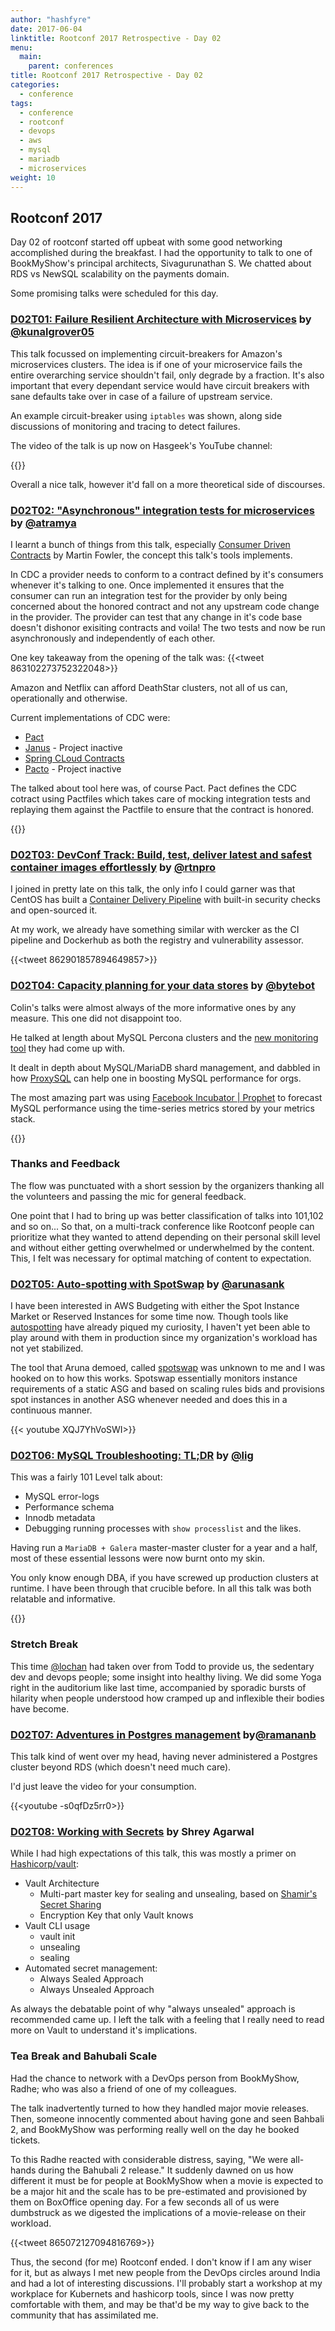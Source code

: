 ```yaml
---
author: "hashfyre"
date: 2017-06-04
linktitle: Rootconf 2017 Retrospective - Day 02
menu:
  main:
    parent: conferences
title: Rootconf 2017 Retrospective - Day 02
categories:
  - conference
tags:
  - conference
  - rootconf
  - devops
  - aws
  - mysql
  - mariadb
  - microservices
weight: 10
---
```


## Rootconf 2017
Day 02 of rootconf started off upbeat with some good networking accomplished during the breakfast. I had the opportunity to talk to one of BookMyShow's principal architects, Sivagurunathan S. We chatted about RDS vs NewSQL scalability on the payments domain.

Some promising talks were scheduled for this day.


### [D02T01: Failure Resilient Architecture with Microservices](https://rootconf.talkfunnel.com/2017/29-failure-resilient-architecture-with-microservice-d) by [@kunalgrover05](https://twitter.com/kunalgrover05)
This talk focussed on implementing circuit-breakers for Amazon's microservices clusters. The idea is if one of your microservice fails the entire overarching service shouldn't fail, only degrade by a fraction. It's also important that every dependant service would have circuit breakers with sane defaults take over in case of a failure of upstream service.

An example circuit-breaker using `iptables` was shown, along side discussions of monitoring and tracing to detect failures.

The video of the talk is up now on Hasgeek's YouTube channel:

{{<youtube OFVgEtOHV4Y>}}


Overall a nice talk, however it'd fall on a more theoretical side of discourses.


### [D02T02: "Asynchronous" integration tests for microservices](https://rootconf.talkfunnel.com/2017/64-asynchronous-integration-tests-for-microservices) by [@atramya](https://twitter.com/atramya)
I learnt a bunch of things from this talk, especially [Consumer Driven Contracts](https://martinfowler.com/articles/consumerDrivenContracts.html) by Martin Fowler, the concept this talk's tools implements.

In CDC a provider needs to conform to a contract defined by it's consumers whenever it's talking to one. Once implemented it ensures that the consumer can run an integration test for the provider by only being concerned about the honored contract and not any upstream code change in the provider. The provider can test that any change in it's code base doesn't dishonor exisiting contracts and voila! The two tests and now be run asynchronously and independently of each other.

One key takeaway from the opening of the talk was:
{{<tweet 863102273752322048>}}

Amazon and Netflix can afford DeathStar clusters, not all of us can, operationally and otherwise.

Current implementations of CDC were:

 - [Pact](https://docs.pact.io/documentation/usage_ruby.html)
 - [Janus](https://github.com/gga/janus) - Project inactive
 - [Spring CLoud Contracts](http://cloud.spring.io/spring-cloud-contract/spring-cloud-contract.html)
 - [Pacto](https://github.com/thoughtworks/pacto) - Project inactive

The talked about tool here was, of course Pact. Pact defines the CDC cotract using Pactfiles which takes care of mocking integration tests and replaying them against the Pactfile to ensure that the contract is honored.

{{<youtube Ib97tX8P1o4>}}


### [D02T03: DevConf Track: Build, test, deliver latest and safest container images effortlessly](https://rootconf.talkfunnel.com/devconf-2017/86-build-test-deliver-latest-and-safest-container-ima) by [@rtnpro](https://twitter.com/rtnpro)
I joined in pretty late on this talk, the only info I could garner was that CentOS has built a [Container Delivery Pipeline](https://github.com/CentOS/container-pipeline-service) with built-in security checks and open-sourced it.

At my work, we already have something similar with wercker as the CI pipeline and Dockerhub as both the registry and vulnerability assessor.

{{<tweet 862901857894649857>}}


### [D02T04: Capacity planning for your data stores](https://rootconf.talkfunnel.com/2017/65-capacity-planning-for-your-data-stores) by [@bytebot](https://twitter.com/bytebot)
Colin's talks were almost always of the more informative ones by any measure. This one did not disappoint too.

He talked at length about MySQL Percona clusters and the [new monitoring tool](https://pmmdemo.percona.com/) they had come up with.

It dealt in depth about MySQL/MariaDB shard management, and dabbled in how [ProxySQL](http://www.proxysql.com/blog/releasing-proxysql-140) can help one in boosting MySQL performance for orgs.

The most amazing part was using [Facebook Incubator | Prophet](https://github.com/facebookincubator/prophet) to forecast MySQL performance using the time-series metrics stored by your metrics stack.

{{<youtube sjDXJ9RF480>}}


### Thanks and Feedback
The flow was punctuated with a short session by the organizers thanking all the volunteers and passing the mic for general feedback.

One point that I had to bring up was better classification of talks into 101,102 and so on... So that, on a multi-track conference like Rootconf people can prioritize what they wanted to attend depending on their personal skill level and without either getting overwhelmed or underwhelmed by the content. This, I felt was necessary for optimal matching of content to expectation.


### [D02T05: Auto-spotting with SpotSwap](https://rootconf.talkfunnel.com/2017/72-spotswap-running-production-apis-on-spot-instances) by [@arunasank](https://twitter.com/bytebot)
I have been interested in AWS Budgeting with either the Spot Instance Market or Reserved Instances for some time now. Though tools like [autospotting](https://github.com/cristim/autospotting) have already piqued my curiosity, I haven't yet been able to play around with them in production since my organization's workload has not yet stabilized.

The tool that Aruna demoed, called [spotswap](https://github.com/mapbox/spotswap) was unknown to me and I was hooked on to how this works. Spotswap essentially monitors instance requirements of a static ASG and based on scaling rules bids and provisions spot instances in another ASG whenever needed and does this in a continuous manner.

{{< youtube XQJ7YhVoSWI>}}


### [D02T06: MySQL Troubleshooting: TL;DR](https://rootconf.talkfunnel.com/2017/60-mysql-troubleshooting-tldr) by [@lig](https://twitter.com/lig)
This was a fairly 101 Level talk about:

- MySQL error-logs
- Performance schema
- Innodb metadata
- Debugging running processes with `show processlist` and the likes.

Having run a `MariaDB + Galera` master-master cluster for a year and a half, most of these essential lessons were now burnt onto my skin.

You only know enough DBA, if you have screwed up production clusters at runtime. I have been through that crucible before. In all this talk was both relatable and informative.

{{<youtube tOSnLqcZ_Po>}}


### Stretch Break
This time [@lochan](https://twitter.com/lochan) had taken over from Todd to provide us, the sedentary dev and devops people; some insight into healthy living. We did some Yoga right in the auditorium like last time, accompanied by sporadic bursts of hilarity when people understood how cramped up and inflexible their bodies have become.


### [D02T07: Adventures in Postgres management](https://rootconf.talkfunnel.com/2017/1-adventures-in-postgres-management) by[@ramananb](https://twittre.com/ramananb)
This talk kind of went over my head, having never administered a Postgres cluster beyond RDS (which doesn't need much care).

I'd just leave the video for your consumption.

{{<youtube -s0qfDz5rr0>}}


### [D02T08: Working with Secrets](https://rootconf.talkfunnel.com/2017/58-working-with-secrets) by Shrey Agarwal
While I had high expectations of this talk, this was mostly a primer on [Hashicorp/vault](https://www.vaultproject.io/):

- Vault Architecture
  - Multi-part master key for sealing and unsealing, based on [Shamir's Secret Sharing](https://en.wikipedia.org/wiki/Shamir%27s_Secret_Sharing)
  - Encryption Key that only Vault knows
- Vault CLI usage
  - vault init
  - unsealing
  - sealing
- Automated secret management:
  - Always Sealed Approach
  - Always Unsealed Approach

As always the debatable point of why "always unsealed" approach is recommended came up. I left the talk with a feeling that I really need to read more on Vault to understand it's implications.


### Tea Break and Bahubali Scale
Had the chance to network with a DevOps person from BookMyShow, Radhe; who was also a friend of one of my colleagues.

The talk inadvertently turned to how they handled major movie releases. Then, someone innocently commented about having gone and seen Bahbali 2, and BookMyShow was performing really well on the day he booked tickets.

To this Radhe reacted with considerable distress, saying, "We were all-hands during the Bahubali 2 release." It suddenly dawned on us how different it must be for people at BookMyShow when a movie is expected to be a major hit and the scale has to be pre-estimated and provisioned by them on BoxOffice opening day. For a few seconds all of us were dumbstruck as we digested the implications of a movie-release on their workload.

{{<tweet 865072127094816769>}}

Thus, the second (for me) Rootconf ended. I don't know if I am any wiser for it, but as always I met new people from the DevOps circles around India and had a lot of interesting discussions. I'll probably start a workshop at my workplace for Kubernets and hashicorp tools, since I was now pretty comfortable with them, and may be that'd be my way to give back to the community that has assimilated me.
